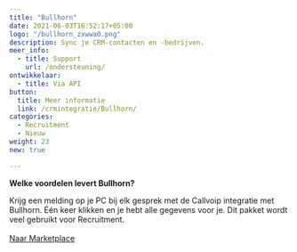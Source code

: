 ```yaml
---
title: "Bullhorn"
date: 2021-06-03T16:52:17+05:00
logo: "/bullhorn_zxwwa0.png"
description: Sync je CRM-contacten en -bedrijven.
meer_info:
  - title: Support
    url: /ondersteuning/
ontwikkelaar:
  - title: Via API
button:
  title: Meer informatie
  link: /crmintegratie/Bullhorn/
categories:
  - Recruitment
  - Nieuw
weight: 23
new: true

---
```


**Welke voordelen levert Bullhorn?**

Krijg een melding op je PC bij elk gesprek met de Callvoip integratie met Bullhorn. Één keer klikken en je hebt alle gegevens voor je. Dit pakket wordt veel gebruikt voor Recruitment.<br><br><a href="/marketplace" class="button">Naar Marketplace</a>
